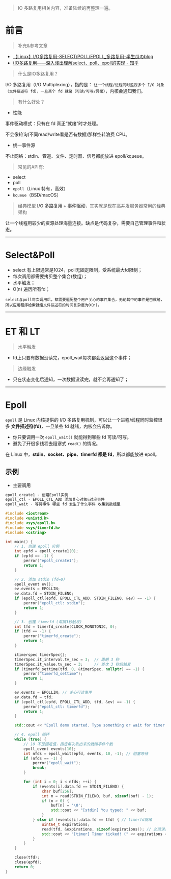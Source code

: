 > IO 多路复用相关内容，准备陆续的再整理一遍。

# 前言

> 补充&参考文章

- [【Linux】I/O多路复用-SELECT/POLL/EPOLL_多路复用-半生瓜のblog](https://banshengua.blog.csdn.net/article/details/127041022)
- [(IO多路复用——深入浅出理解select、poll、epoll的实现 - 知乎](https://zhuanlan.zhihu.com/p/367591714)

> 什么是IO多路复用？

I/O 多路复用（I/O Multiplexing），指的是：
`让一个线程/进程同时监视多个 I/O 对象（文件描述符 fd），一旦某个 fd 就绪（可读/可写/异常）`，内核会通知我们。

> 有什么好处？

- 性能

事件驱动模式：只有在 fd 真正“就绪”时才处理。

不会像轮询(不同read/write看是否有数据)那样空转浪费 CPU。

- 统一事件源

不止网络：stdin、管道、文件、定时器、信号都能放进 epoll/kqueue。

> 常见的API有:

- select
- poll
- `epoll`（Linux 特有，高效）
- `kqueue`（BSD/macOS）

> 经典模型  **I/O 多路复用 + 事件驱动**，其实就是现在高并发服务器常用的经典架构

让一个线程用较少的资源处理海量连接。缺点是代码复杂，需要自己管理事件和状态。

---

# Select&Poll

- select 有上限通常是1024，poll无固定限制，受系统最大fd限制；
- 每次调用都需要拷贝整个集合(数组)；
- 水平触发；
- O(n) 遍历所有fd；

`select与poll每次调用后，都需要遍历整个用户关心的事件集合，无论其中的事件是否就绪，所以应用程序检索就绪文件描述符的时间复杂度为O(n)。`

---

# ET 和 LT

> 水平触发

- fd上只要有数据没读完，epoll_wait每次都会返回这个事件；

> 边缘触发

- 只在状态变化后通知，一次数据没读完，就不会再通知了；

---

# Epoll

`epoll` 是 Linux 内核提供的 I/O 多路复用机制，可以让一个进程/线程同时监控很多 **文件描述符(fd)**，一旦某些 fd 就绪，内核会告诉你。

- 你只要调用一次 `epoll_wait()` 就能得到哪些 fd 可读/可写。
- 避免了开很多线程去阻塞式 `read()` 的情况。

在 Linux 中，**stdin、socket、pipe、timerfd 都是 fd**，所以都能放进 epoll。

## 示例

- 主要调用	

```c++
epoll_create1 - 创建Epoll实例
epoll_ctl - EPOLL_CTL_ADD 添加关心对象&对应事件
epoll_wait - 等待事件 哪些 fd 发生了什么事件 收集到数组里
```

```c++
#include <iostream>
#include <unistd.h>
#include <sys/epoll.h>
#include <sys/timerfd.h>
#include <cstring>

int main() {
    // 1. 创建 epoll 实例
    int epfd = epoll_create1(0);
    if (epfd == -1) {
        perror("epoll_create1");
        return 1;
    }

    // 2. 添加 stdin (fd=0)
    epoll_event ev{};
    ev.events = EPOLLIN;
    ev.data.fd = STDIN_FILENO;
    if (epoll_ctl(epfd, EPOLL_CTL_ADD, STDIN_FILENO, &ev) == -1) {
        perror("epoll_ctl: stdin");
        return 1;
    }

    // 3. 创建 timerfd (每隔3秒触发)
    int tfd = timerfd_create(CLOCK_MONOTONIC, 0);
    if (tfd == -1) {
        perror("timerfd_create");
        return 1;
    }

    itimerspec timerSpec{};
    timerSpec.it_interval.tv_sec = 3;  // 周期 3 秒
    timerSpec.it_value.tv_sec = 3;     // 首次 3 秒后触发
    if (timerfd_settime(tfd, 0, &timerSpec, nullptr) == -1) {
        perror("timerfd_settime");
        return 1;
    }

    ev.events = EPOLLIN; // 关心可读事件
    ev.data.fd = tfd;
    if (epoll_ctl(epfd, EPOLL_CTL_ADD, tfd, &ev) == -1) {
        perror("epoll_ctl: timerfd");
        return 1;
    }

    std::cout << "Epoll demo started. Type something or wait for timer..." << std::endl;

    // 4. epoll 循环
    while (true) {
        // 10 不是固定值，指定每次取出来的就绪事件个数
        epoll_event events[10];
        int nfds = epoll_wait(epfd, events, 10, -1); // 阻塞等待
        if (nfds == -1) {
            perror("epoll_wait");
            break;
        }

        for (int i = 0; i < nfds; ++i) {
            if (events[i].data.fd == STDIN_FILENO) {
                char buf[256];
                int n = read(STDIN_FILENO, buf, sizeof(buf) - 1);
                if (n > 0) {
                    buf[n] = '\0';
                    std::cout << "[stdin] You typed: " << buf;
                }
            } else if (events[i].data.fd == tfd) { // timerfd就绪
                uint64_t expirations;
                read(tfd, &expirations, sizeof(expirations)); // 必须读掉
                std::cout << "[timer] Timer ticked! (" << expirations << " times)" << std::endl;
            }
        }
    }

    close(tfd);
    close(epfd);
    return 0;
}

```

